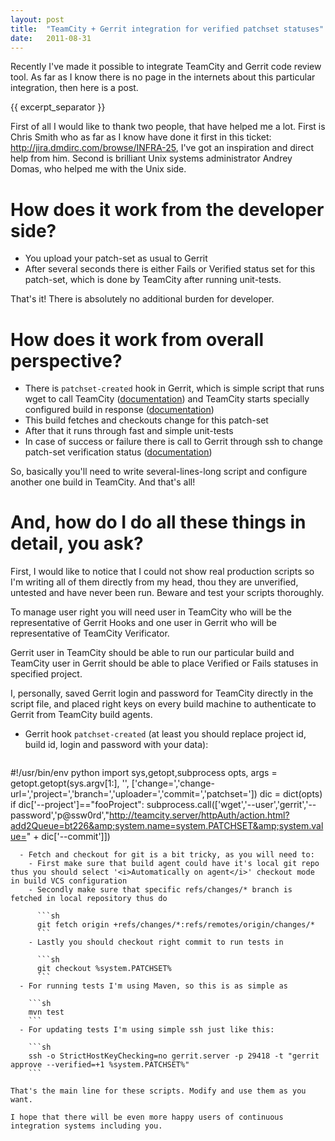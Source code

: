 ```yaml
---
layout: post
title:  "TeamCity + Gerrit integration for verified patchset statuses"
date:   2011-08-31
---
```



Recently I've made it possible to integrate TeamCity and Gerrit code review tool. As far as I know there is no page in the internets about this particular integration, then here is a post.

{{ excerpt_separator }}

First of all I would like to thank two people, that have helped me a lot. First is Chris Smith who as far as I know have done it first in this ticket: <a href="http://jira.dmdirc.com/browse/INFRA-25">http://jira.dmdirc.com/browse/INFRA-25</a>, I've got an inspiration and direct help from him. Second is brilliant Unix systems administrator Andrey Domas, who helped me with the Unix side.

# How does it work from the developer side?

  - You upload your patch-set as usual to Gerrit
  - After several seconds there is either Fails or Verified status set for this patch-set, which is done by TeamCity after running unit-tests.

That's it! There is absolutely no additional burden for developer.

# How does it work from overall perspective?

  - There is `patchset-created` hook in Gerrit, which is simple script that runs wget to call TeamCity ([documentation](http://gerrit.googlecode.com/svn/documentation/2.1.2/config-hooks.html)) and TeamCity starts specially configured build in response ([documentation](http://confluence.jetbrains.net/display/TCD5/Accessing+Server+by+HTTP))
  - This build fetches and checkouts change for this patch-set
  - After that it runs through fast and simple unit-tests
  - In case of success or failure there is call to Gerrit through ssh to change patch-set verification status ([documentation](http://gerrit.googlecode.com/svn/documentation/2.0/cmd-approve.html))

So, basically you'll need to write several-lines-long script and configure another one build in TeamCity. And that's all!

# And, how do I do all these things in detail, you ask?

First, I would like to notice that I could not show real production scripts so I'm writing all of them directly from my head, thou they are unverified, untested and have never been run. Beware and test your scripts thoroughly.

To manage user right you will need user in TeamCity who will be the representative of Gerrit Hooks and one user in Gerrit who will be representative of TeamCity Verificator. 

Gerrit user in TeamCity should be able to run our particular build and TeamCity user in Gerrit should be able to place Verified or Fails statuses in specified project. 

I, personally, saved Gerrit login and password for TeamCity directly in the script file, and placed right keys on every build machine to authenticate to Gerrit from TeamCity build agents.

  - Gerrit hook `patchset-created` (at least you should replace project id, build id, login and password with your data): 

    ```python
#!/usr/bin/env python
import sys,getopt,subprocess
opts, args = getopt.getopt(sys.argv[1:], '', ['change=','change-url=','project=','branch=','uploader=','commit=','patchset='])
dic = dict(opts)
if dic['--project']=="fooProject":
    subprocess.call(['wget','--user','gerrit','--password','p@ssw0rd',"http://teamcity.server/httpAuth/action.html?add2Queue=bt226&amp;system.name=system.PATCHSET&amp;system.value=" + dic['--commit']])
```
  - Fetch and checkout for git is a bit tricky, as you will need to:
    - First make sure that build agent could have it's local git repo thus you should select '<i>Automatically on agent</i>' checkout mode in build VCS configuration
    - Secondly make sure that specific refs/changes/* branch is fetched in local repository thus do 
    
      ```sh 
      git fetch origin +refs/changes/*:refs/remotes/origin/changes/*
      ```
    - Lastly you should checkout right commit to run tests in 

      ```sh
      git checkout %system.PATCHSET%
      ```
  - For running tests I'm using Maven, so this is as simple as 

    ```sh
    mvn test
    ```
  - For updating tests I'm using simple ssh just like this: 
  
    ```sh
    ssh -o StrictHostKeyChecking=no gerrit.server -p 29418 -t "gerrit approve --verified=+1 %system.PATCHSET%"
    ```

That's the main line for these scripts. Modify and use them as you want.

I hope that there will be even more happy users of continuous integration systems including you.
